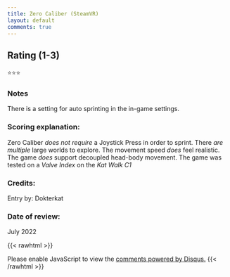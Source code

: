 ```yaml
---
title: Zero Caliber (SteamVR)
layout: default
comments: true
---
```


## Rating (1-3)
⭐⭐⭐

### Notes
There is a setting for auto sprinting in the in-game settings.

### Scoring explanation:
Zero Caliber *does not require* a Joystick Press in order to sprint.
There *are multiple* large worlds to explore.
The movement speed *does* feel realistic.
The game *does* support decoupled head-body movement.
The game was tested on a *Valve Index* on the *Kat Walk C1*

### Credits:
Entry by: Dokterkat

### Date of review:
July 2022

{{< rawhtml >}}
<div id="disqus_thread"></div>
<script>
    /*
    var disqus_config = function () {
    this.page.url = PAGE_URL;  // Replace PAGE_URL with your page's canonical URL variable
    this.page.identifier = PAGE_IDENTIFIER; // Replace PAGE_IDENTIFIER with your page's unique identifier variable
    };
    */
    
    (function() { // DON'T EDIT BELOW THIS LINE
    var d = document, s = d.createElement('script');
    s.src = 'https://katdb.disqus.com/embed.js';
    s.setAttribute('data-timestamp', +new Date());
    (d.head || d.body).appendChild(s);
    })();
</script>
<noscript>Please enable JavaScript to view the <a href="https://disqus.com/?ref_noscript">comments powered by Disqus.</a></noscript>
{{< /rawhtml >}}

